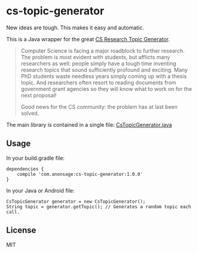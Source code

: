 # cs-topic-generator
New ideas are tough. This makes it easy and automatic.


This is a Java wrapper for the great [CS Research Topic Generator](https://www.cs.purdue.edu/homes/dec/essay.topic.generator.html).

> Computer Science is facing a major roadblock to further research. The problem is most evident with students, but afflicts many researchers as well: people simply have a tough time inventing research topics that sound sufficiently profound and exciting. Many PhD students waste needless years simply coming up with a thesis topic. And researchers often resort to reading documents from government grant agencies so they will know what to work on for the next proposal!
>
> Good news for the CS community: the problem has at last been solved.

The main library is contained in a single file: [CsTopicGenerator.java](https://github.com/danialgoodwin/cs-topic-generator/blob/master/cs-topic-generator/cs-topic-generator/src/main/java/com/anonsage/CsTopicGenerator.java)



## Usage

In your build.gradle file:

    dependencies {
        compile 'com.anonsage:cs-topic-generator:1.0.0'
    }

In your Java or Android file:

    CsTopicGenerator generator = new CsTopicGenerator();
    String topic = generator.getTopic(); // Generates a random topic each call.



## License
MIT
